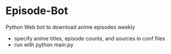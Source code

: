 # Episode-Bot
Python Web bot to download anime episodes weekly
* specify anime titles, episode counts, and sources in conf files
* run with python main.py



